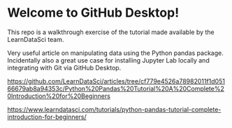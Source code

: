 # Welcome to GitHub Desktop!

This repo is a walkthrough exercise of the tutorial made available by the LearnDataSci team. 

Very useful article on manipulating data using the Python pandas package. Incidentally also a great use case for installing Jupyter Lab locally and integrating with Git via GitHub Desktop.

https://github.com/LearnDataSci/articles/tree/cf779e4526a78982011f1d05166679ab8a94353c/Python%20Pandas%20Tutorial%20A%20Complete%20Introduction%20for%20Beginners

https://www.learndatasci.com/tutorials/python-pandas-tutorial-complete-introduction-for-beginners/


